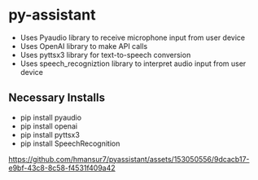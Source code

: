 # py-assistant
 * Uses Pyaudio library to receive microphone input from user device
 * Uses OpenAI library to make API calls 
 * Uses pyttsx3 library for text-to-speech conversion
 * Uses speech_recogniztion library to interpret audio input from user device
## Necessary Installs ##
 * pip install pyaudio
 * pip install openai
 * pip install pyttsx3
 * pip install SpeechRecognition
 
https://github.com/hmansur7/pyassistant/assets/153050556/9dcacb17-e9bf-43c8-8c58-f4531f409a42
